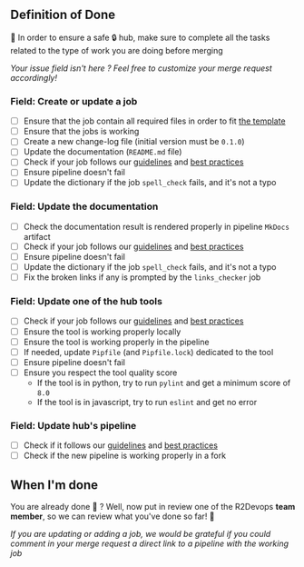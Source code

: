 ## Definition of Done

📢 In order to ensure a safe :lock: hub, make sure to complete all the tasks related to the type of work you are doing before merging

*Your issue field isn't here ? Feel free to customize your merge request accordingly!*

### Field: Create or update a job

* [ ] Ensure that the job contain all required files in order to fit [the template](https://gitlab.com/r2devops/hub/-/tree/latest/tools/job_template/job_name)
* [ ] Ensure that the jobs is working
* [ ] Create a new change-log file (initial version must be `0.1.0`)
* [ ] Update the documentation (`README.md` file)
* [ ] Check if your job follows our [guidelines](https://r2devops.io/create-update-job/#guidelines-required) and [best practices](https://r2devops.io/create-update-job/#best-practices-optional)
* [ ] Ensure pipeline doesn't fail
* [ ] Update the dictionary if the job `spell_check` fails, and it's not a typo  

### Field: Update the documentation

* [ ] Check the documentation result is rendered properly in pipeline `MkDocs` artifact
* [ ] Check if your job follows our [guidelines](https://r2devops.io/create-update-job/#guidelines-required) and [best practices](https://r2devops.io/create-update-job/#best-practices-optional)
* [ ] Ensure pipeline doesn't fail
* [ ] Update the dictionary if the job `spell_check` fails, and it's not a typo  
* [ ] Fix the broken links if any is prompted by the `links_checker` job

### Field: Update one of the hub tools

* [ ] Check if your job follows our [guidelines](https://r2devops.io/create-update-job/#guidelines-required) and [best practices](https://r2devops.io/create-update-job/#best-practices-optional)
* [ ] Ensure the tool is working properly locally 
* [ ] Ensure the tool is working properly in the pipeline 
* [ ] If needed, update `Pipfile` (and `Pipfile.lock`) dedicated to the tool
* [ ] Ensure pipeline doesn't fail
* [ ] Ensure you respect the tool quality score 
    * If the tool is in python, try to run `pylint` and get a minimum score of `8.0`
    * If the tool is in javascript, try to run `eslint` and get no error

### Field: Update hub's pipeline 

* [ ] Check if it follows our [guidelines](https://r2devops.io/create-update-job/#guidelines-required) and [best practices](https://r2devops.io/create-update-job/#best-practices-optional)
* [ ] Check if the new pipeline is working properly in a fork

## When I'm done

You are already done :100: ? Well, now put in review one of the R2Devops **team member**, so we can review what you've done so far! :rocket: 

*If you are updating or adding a job, we would be grateful if you could comment in your merge request a direct link to a pipeline with the working job*

